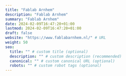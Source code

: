 ```yaml
---
title: "Fablab Arnhem"
description: "Fablab Arnhem"
summary: "Fablab Arnhem"
date: 2024-02-09T16:47:20+01:00
lastmod: 2024-02-09T16:47:20+01:00
draft: false
website: "https://www.fablabarnhem.nl/" # URL
weight: 50
seo:
  title: "" # custom title (optional)
  description: "" # custom description (recommended)
  canonical: "" # custom canonical URL (optional)
  robots: "" # custom robot tags (optional)
---
```

